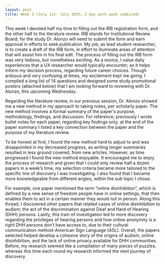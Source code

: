 ```yaml
---
layout: post
title: Week 3 (July 1st- July 10th; 3 day work week combined) 
---
```


This week I devoted half my time to filling out the IRB registration form, and the other half to the literature review. IRB stands for Institutional Review Board; for the study Dr. Alonzo will need to submit the form and earn approval in efforts to seek publication. My job, as lead student researcher, is to create a draft of the IRB form, in effort to illuminate areas of attention that will assist him in his final edit. The process of filling out the IRB form was very tedious, but nonetheless exciting. As a novice, I value daily experiences that a UX researcher would typically encounter; as it helps inform my decision process, regarding future career choices. Though arduous and very confusing at times, my excitement kept me going. I compiled a long list of 14 questions and designed some study promotional posters (attached below) that I am looking forward to reviewing with Dr. Alonzo, this upcoming Wednesday. 


Regarding the literature review, in our previous session, Dr. Alonzo showed me a new method in my approach to taking notes, per scholarly paper. The new method involves a formal summary of the paper's purpose, methodology, findings, and discussion. For reference, previously I wrote bullet notes for each paper, regarding key findings only; at the end of the paper summary I listed a key connection between the paper and the purpose of my literature review.  

To be honest at first, I found the new method hard to adjust to and was disappointed in my decreased progress, as writing longer summaries resulted in less ground covered, from new articles. However, as time progressed I found the new method enjoyable. It encouraged me to enjoy the process of research and given that I could only review half a dozen papers in a week’s time, my selection criteria became more tailored to the specific line of discovery I was investigating. I also found that I became more knowledgeable from different angles, within the sub topic I chose. 

For example, one paper mentioned the term “online disinhibition”, which is defined by a new sense of freedom people have in online settings, that then enables them to act in a certain manner they would not in person. Along this thread, I discovered other papers that related cases of online disinhibition to audism; the act of the discrimination against Deaf and Hard of Hearing (DHH) persons. Lastly, this train of investigation led to more discovery regarding the privileges of hearing persons and how online anonymity is a right DHH persons don’t have access to, due to their cultural communication method-American Sign Language (ASL). Overall, the papers selected helped develop a cohesive story of the origins of audism, online disinhibition, and the lack of online privacy available for DHH communities. Before, my research seemed like a compilation of many pieces of puzzles, whereas this time each round my research informed the next journey of discovery. 

